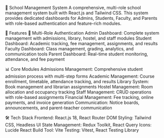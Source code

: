 🏫 School Management System
A comprehensive, multi-role school management system built with React.js and Tailwind CSS. This system provides dedicated dashboards for Admins, Students, Faculty, and Parents with role-based authentication and feature-rich modules.

🚀 Features
🔐 Multi-Role Authentication
Admin Dashboard: Complete system management with admissions, library, hostel, and staff modules
Student Dashboard: Academic tracking, fee management, assignments, and results
Faculty Dashboard: Class management, grading, analytics, and communication tools
Parent Dashboard: Real-time student monitoring, attendance, and fee payment

📊 Core Modules
Admissions Management: Comprehensive student admission process with multi-step forms
Academic Management: Course enrollment, timetable, attendance tracking, and results
Library System: Book management and librarian assignments
Hostel Management: Room allocation and occupancy tracking
Staff Management: CRUD operations with role-based assignments
Financial Management: Fee tracking, online payments, and invoice generation
Communication: Notice boards, announcements, and parent-teacher communication

🛠️ Tech Stack
Frontend: React.js 18, React Router DOM
Styling: Tailwind CSS, Headless UI
State Management: Redux Toolkit, React Query
Icons: Lucide React
Build Tool: Vite
Testing: Vitest, React Testing Library
